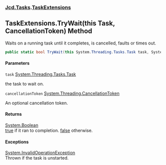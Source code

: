 ### [Jcd.Tasks](Jcd.Tasks.md 'Jcd.Tasks').[TaskExtensions](Jcd.Tasks.TaskExtensions.md 'Jcd.Tasks.TaskExtensions')

## TaskExtensions.TryWait(this Task, CancellationToken) Method

Waits on a running task until it completes, is cancelled, faults or times out.

```csharp
public static bool TryWait(this System.Threading.Tasks.Task task, System.Threading.CancellationToken cancellationToken);
```
#### Parameters

<a name='Jcd.Tasks.TaskExtensions.TryWait(thisSystem.Threading.Tasks.Task,System.Threading.CancellationToken).task'></a>

`task` [System.Threading.Tasks.Task](https://docs.microsoft.com/en-us/dotnet/api/System.Threading.Tasks.Task 'System.Threading.Tasks.Task')

the task to wait on.

<a name='Jcd.Tasks.TaskExtensions.TryWait(thisSystem.Threading.Tasks.Task,System.Threading.CancellationToken).cancellationToken'></a>

`cancellationToken` [System.Threading.CancellationToken](https://docs.microsoft.com/en-us/dotnet/api/System.Threading.CancellationToken 'System.Threading.CancellationToken')

An optional cancellation token.

#### Returns
[System.Boolean](https://docs.microsoft.com/en-us/dotnet/api/System.Boolean 'System.Boolean')  
[true](https://docs.microsoft.com/en-us/dotnet/csharp/language-reference/builtin-types/bool 'https://docs.microsoft.com/en-us/dotnet/csharp/language-reference/builtin-types/bool') if it ran to completion. [false](https://docs.microsoft.com/en-us/dotnet/csharp/language-reference/builtin-types/bool 'https://docs.microsoft.com/en-us/dotnet/csharp/language-reference/builtin-types/bool') otherwise.

#### Exceptions

[System.InvalidOperationException](https://docs.microsoft.com/en-us/dotnet/api/System.InvalidOperationException 'System.InvalidOperationException')  
Thrown if the task is unstarted.